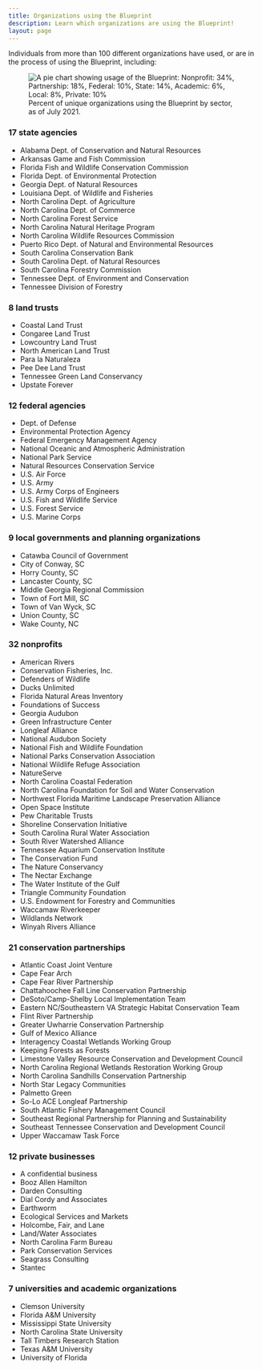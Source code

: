 ```yaml
---
title: Organizations using the Blueprint
description: Learn which organizations are using the Blueprint!
layout: page
---
```

Individuals from more than 100 different organizations have used, or are in the process of using the Blueprint, including:

<figure class="image-right">
  <img src="{{ site.baseurl }}/images/BlueprintUserChart_8-23-21.png" alt="A pie chart showing usage of the Blueprint: Nonprofit: 34%, Partnership: 18%, Federal: 10%, State: 14%, Academic: 6%, Local: 8%, Private: 10%"/>
  <figcaption>Percent of unique organizations using the Blueprint by sector, as of July 2021.</figcaption>
</figure>

### 17 state agencies

- Alabama Dept. of Conservation and Natural Resources
- Arkansas Game and Fish Commission
- Florida Fish and Wildlife Conservation Commission
- Florida Dept. of Environmental Protection
- Georgia Dept. of Natural Resources
- Louisiana Dept. of Wildlife and Fisheries
- North Carolina Dept. of Agriculture
- North Carolina Dept. of Commerce
- North Carolina Forest Service
- North Carolina Natural Heritage Program
- North Carolina Wildlife Resources Commission
- Puerto Rico Dept. of Natural and Environmental Resources
- South Carolina Conservation Bank
- South Carolina Dept. of Natural Resources
- South Carolina Forestry Commission
- Tennessee Dept. of Environment and Conservation
- Tennessee Division of Forestry

### 8 land trusts

- Coastal Land Trust
- Congaree Land Trust
- Lowcountry Land Trust
- North American Land Trust
- Para la Naturaleza
- Pee Dee Land Trust
- Tennessee Green Land Conservancy
- Upstate Forever

### 12 federal agencies

- Dept. of Defense
- Environmental Protection Agency
- Federal Emergency Management Agency
- National Oceanic and Atmospheric Administration
- National Park Service
- Natural Resources Conservation Service
- U.S. Air Force
- U.S. Army
- U.S. Army Corps of Engineers
- U.S. Fish and Wildlife Service
- U.S. Forest Service
- U.S. Marine Corps

### 9 local governments and planning organizations

- Catawba Council of Government
- City of Conway, SC
- Horry County, SC
- Lancaster County, SC
- Middle Georgia Regional Commission
- Town of Fort Mill, SC
- Town of Van Wyck, SC
- Union County, SC
- Wake County, NC

### 32 nonprofits

- American Rivers
- Conservation Fisheries, Inc.
- Defenders of Wildlife
- Ducks Unlimited
- Florida Natural Areas Inventory
- Foundations of Success
- Georgia Audubon
- Green Infrastructure Center
- Longleaf Alliance
- National Audubon Society
- National Fish and Wildlife Foundation
- National Parks Conservation Association
- National Wildlife Refuge Association
- NatureServe
- North Carolina Coastal Federation
- North Carolina Foundation for Soil and Water Conservation
- Northwest Florida Maritime Landscape Preservation Alliance
- Open Space Institute
- Pew Charitable Trusts
- Shoreline Conservation Initiative
- South Carolina Rural Water Association
- South River Watershed Alliance
- Tennessee Aquarium Conservation Institute
- The Conservation Fund
- The Nature Conservancy
- The Nectar Exchange
- The Water Institute of the Gulf
- Triangle Community Foundation
- U.S. Endowment for Forestry and Communities
- Waccamaw Riverkeeper
- Wildlands Network
- Winyah Rivers Alliance

### 21 conservation partnerships

- Atlantic Coast Joint Venture
- Cape Fear Arch
- Cape Fear River Partnership
- Chattahoochee Fall Line Conservation Partnership
- DeSoto/Camp-Shelby Local Implementation Team
- Eastern NC/Southeastern VA Strategic Habitat Conservation Team
- Flint River Partnership
- Greater Uwharrie Conservation Partnership
- Gulf of Mexico Alliance
- Interagency Coastal Wetlands Working Group
- Keeping Forests as Forests
- Limestone Valley Resource Conservation and Development Council
- North Carolina Regional Wetlands Restoration Working Group
- North Carolina Sandhills Conservation Partnership
- North Star Legacy Communities
- Palmetto Green
- So-Lo ACE Longleaf Partnership
- South Atlantic Fishery Management Council
- Southeast Regional Partnership for Planning and Sustainability
- Southeast Tennessee Conservation and Development Council
- Upper Waccamaw Task Force

### 12 private businesses

- A confidential business
- Booz Allen Hamilton
- Darden Consulting
- Dial Cordy and Associates
- Earthworm
- Ecological Services and Markets
- Holcombe, Fair, and Lane
- Land/Water Associates
- North Carolina Farm Bureau
- Park Conservation Services
- Seagrass Consulting
- Stantec

### 7 universities and academic organizations

- Clemson University
- Florida A&M University
- Mississippi State University
- North Carolina State University
- Tall Timbers Research Station
- Texas A&M University
- University of Florida
